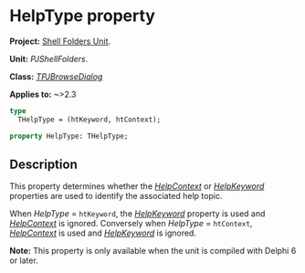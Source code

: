 # HelpType property

**Project:** [Shell Folders Unit](../API.md).

**Unit:** _PJShellFolders_.

**Class:** _[TPJBrowseDialog](./TPJBrowseDialog.md)_

**Applies to:** ~>2.3

```pascal
type
  THelpType = (htKeyword, htContext);

property HelpType: THelpType;
```

## Description

This property determines whether the _[HelpContext](./TPJBrowseDialog-HelpContext.md)_ or _[HelpKeyword](./TPJBrowseDialog-HelpKeyword.md)_ properties are used to identify the associated help topic.

When _HelpType_ = `htKeyword`, the _[HelpKeyword](./TPJBrowseDialog-HelpKeyword.md)_ property is used and _[HelpContext](./TPJBrowseDialog-HelpContext.md)_ is ignored. Conversely when _HelpType_ = `htContext`, _[HelpContext](./TPJBrowseDialog-HelpContext.md)_ is used and _[HelpKeyword](./TPJBrowseDialog-HelpKeyword.md)_ is ignored.

**Note:** This property is only available when the unit is compiled with Delphi 6 or later.
